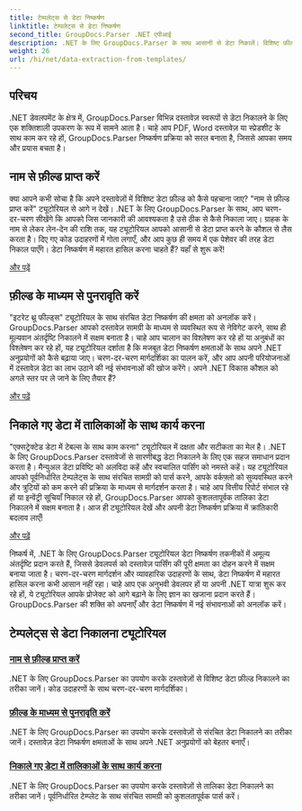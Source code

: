```yaml
---
title: टेम्पलेट्स से डेटा निष्कर्षण
linktitle: टेम्पलेट्स से डेटा निष्कर्षण
second_title: GroupDocs.Parser .NET एपीआई
description: .NET के लिए GroupDocs.Parser के साथ आसानी से डेटा निकालें। विशिष्ट फ़ील्ड प्राप्त करना, डेटा के माध्यम से पुनरावृति करना और निकाली गई सामग्री में तालिकाओं के साथ काम करना सीखें।
weight: 26
url: /hi/net/data-extraction-from-templates/
---
```


## परिचय

.NET डेवलपमेंट के क्षेत्र में, GroupDocs.Parser विभिन्न दस्तावेज़ स्वरूपों से डेटा निकालने के लिए एक शक्तिशाली उपकरण के रूप में सामने आता है। चाहे आप PDF, Word दस्तावेज़ या स्प्रेडशीट के साथ काम कर रहे हों, GroupDocs.Parser निष्कर्षण प्रक्रिया को सरल बनाता है, जिससे आपका समय और प्रयास बचता है।

## नाम से फ़ील्ड प्राप्त करें

क्या आपने कभी सोचा है कि अपने दस्तावेज़ों में विशिष्ट डेटा फ़ील्ड को कैसे पहचाना जाए? "नाम से फ़ील्ड प्राप्त करें" ट्यूटोरियल से आगे न देखें। .NET के लिए GroupDocs.Parser के साथ, आप चरण-दर-चरण सीखेंगे कि आपको जिस जानकारी की आवश्यकता है उसे ठीक से कैसे निकाला जाए। ग्राहक के नाम से लेकर लेन-देन की राशि तक, यह ट्यूटोरियल आपको आसानी से डेटा प्राप्त करने के कौशल से लैस करता है। दिए गए कोड उदाहरणों में गोता लगाएँ, और आप कुछ ही समय में एक पेशेवर की तरह डेटा निकाल पाएँगे। डेटा निष्कर्षण में महारत हासिल करना चाहते हैं? यहाँ से शुरू करें!

[और पढ़ें](./get-field-by-name/)

## फ़ील्ड के माध्यम से पुनरावृति करें

"इटरेट थ्रू फील्ड्स" ट्यूटोरियल के साथ संरचित डेटा निष्कर्षण की क्षमता को अनलॉक करें। GroupDocs.Parser आपको दस्तावेज़ सामग्री के माध्यम से व्यवस्थित रूप से नेविगेट करने, साथ ही मूल्यवान अंतर्दृष्टि निकालने में सक्षम बनाता है। चाहे आप चालान का विश्लेषण कर रहे हों या अनुबंधों का विश्लेषण कर रहे हों, यह ट्यूटोरियल दर्शाता है कि मजबूत डेटा निष्कर्षण क्षमताओं के साथ अपने .NET अनुप्रयोगों को कैसे बढ़ाया जाए। चरण-दर-चरण मार्गदर्शिका का पालन करें, और आप अपनी परियोजनाओं में दस्तावेज़ डेटा का लाभ उठाने की नई संभावनाओं की खोज करेंगे। अपने .NET विकास कौशल को अगले स्तर पर ले जाने के लिए तैयार हैं?

[और पढ़ें](./iterate-through-fields/)

## निकाले गए डेटा में तालिकाओं के साथ कार्य करना

"एक्सट्रेक्टेड डेटा में टेबल्स के साथ काम करना" ट्यूटोरियल में दक्षता और सटीकता का मेल है। .NET के लिए GroupDocs.Parser दस्तावेजों से सारणीबद्ध डेटा निकालने के लिए एक सहज समाधान प्रदान करता है। मैन्युअल डेटा प्रविष्टि को अलविदा कहें और स्वचालित पार्सिंग को नमस्ते कहें। यह ट्यूटोरियल आपको पूर्वनिर्धारित टेम्पलेट्स के साथ संरचित सामग्री को पार्स करने, आपके वर्कफ़्लो को सुव्यवस्थित करने और त्रुटियों को कम करने की प्रक्रिया के माध्यम से मार्गदर्शन करता है। चाहे आप वित्तीय रिपोर्ट संभाल रहे हों या इन्वेंट्री सूचियाँ निकाल रहे हों, GroupDocs.Parser आपको कुशलतापूर्वक तालिका डेटा निकालने में सक्षम बनाता है। आज ही ट्यूटोरियल देखें और अपनी डेटा निष्कर्षण प्रक्रिया में क्रांतिकारी बदलाव लाएँ!

[और पढ़ें](./working-with-tables-in-extracted-data/)

निष्कर्ष में, .NET के लिए GroupDocs.Parser ट्यूटोरियल डेटा निष्कर्षण तकनीकों में अमूल्य अंतर्दृष्टि प्रदान करते हैं, जिससे डेवलपर्स को दस्तावेज़ पार्सिंग की पूरी क्षमता का दोहन करने में सक्षम बनाया जाता है। चरण-दर-चरण मार्गदर्शन और व्यावहारिक उदाहरणों के साथ, डेटा निष्कर्षण में महारत हासिल करना कभी आसान नहीं रहा। चाहे आप एक अनुभवी डेवलपर हों या अपनी .NET यात्रा शुरू कर रहे हों, ये ट्यूटोरियल आपके प्रोजेक्ट को आगे बढ़ाने के लिए ज्ञान का खजाना प्रदान करते हैं। GroupDocs.Parser की शक्ति को अपनाएँ और डेटा निष्कर्षण में नई संभावनाओं को अनलॉक करें।
## टेम्पलेट्स से डेटा निकालना ट्यूटोरियल
### [नाम से फ़ील्ड प्राप्त करें](./get-field-by-name/)
.NET के लिए GroupDocs.Parser का उपयोग करके दस्तावेज़ों से विशिष्ट डेटा फ़ील्ड निकालने का तरीका जानें। कोड उदाहरणों के साथ चरण-दर-चरण मार्गदर्शिका।
### [फ़ील्ड के माध्यम से पुनरावृति करें](./iterate-through-fields/)
.NET के लिए GroupDocs.Parser का उपयोग करके दस्तावेज़ों से संरचित डेटा निकालने का तरीका जानें। दस्तावेज़ डेटा निष्कर्षण क्षमताओं के साथ अपने .NET अनुप्रयोगों को बेहतर बनाएँ।
### [निकाले गए डेटा में तालिकाओं के साथ कार्य करना](./working-with-tables-in-extracted-data/)
.NET के लिए GroupDocs.Parser का उपयोग करके दस्तावेज़ों से तालिका डेटा निकालने का तरीका जानें। पूर्वनिर्धारित टेम्प्लेट के साथ संरचित सामग्री को कुशलतापूर्वक पार्स करें।